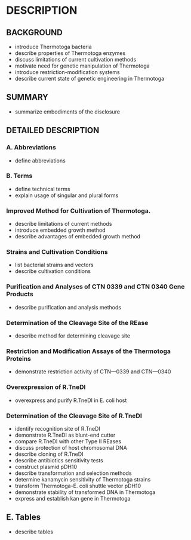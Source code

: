 # DESCRIPTION

## BACKGROUND

- introduce Thermotoga bacteria
- describe properties of Thermotoga enzymes
- discuss limitations of current cultivation methods
- motivate need for genetic manipulation of Thermotoga
- introduce restriction-modification systems
- describe current state of genetic engineering in Thermotoga

## SUMMARY

- summarize embodiments of the disclosure

## DETAILED DESCRIPTION

### A. Abbreviations

- define abbreviations

### B. Terms

- define technical terms
- explain usage of singular and plural forms

### Improved Method for Cultivation of Thermotoga.

- describe limitations of current methods
- introduce embedded growth method
- describe advantages of embedded growth method

### Strains and Cultivation Conditions

- list bacterial strains and vectors
- describe cultivation conditions

### Purification and Analyses of CTN 0339 and CTN 0340 Gene Products

- describe purification and analysis methods

### Determination of the Cleavage Site of the REase

- describe method for determining cleavage site

### Restriction and Modification Assays of the Thermotoga Proteins

- demonstrate restriction activity of CTN—0339 and CTN—0340

### Overexpression of R.TneDI

- overexpress and purify R.TneDI in E. coli host

### Determination of the Cleavage Site of R.TneDI

- identify recognition site of R.TneDI
- demonstrate R.TneDI as blunt-end cutter
- compare R.TneDI with other Type II REases
- discuss protection of host chromosomal DNA
- describe cloning of R.TneDI
- describe antibiotics sensitivity tests
- construct plasmid pDH10
- describe transformation and selection methods
- determine kanamycin sensitivity of Thermotoga strains
- transform Thermotoga-E. coli shuttle vector pDH10
- demonstrate stability of transformed DNA in Thermotoga
- express and establish kan gene in Thermotoga

## E. Tables

- describe tables

